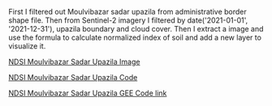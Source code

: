 First I filtered out Moulvibazar sadar upazila from administrative border shape file. Then from Sentinel-2 imagery I filtered by date('2021-01-01', '2021-12-31'), upazila boundary and cloud cover. Then I extract a image and use the formula to calculate normalized index of soil and add a new layer to visualize it.

[NDSI Moulvibazar Sadar Upazila Image](https://github.com/AtikulRahi/ndsiUpazila/blob/main/moulviBazarNDSI.JPG)

[NDSI Moulvibazar Sadar Upazila Code](https://github.com/AtikulRahi/ndsiUpazila/blob/main/ndsiUpazila.js)

[NDSI Moulvibazar Sadar Upazila GEE Code link](https://code.earthengine.google.com/c46b47c1b79d57caa5c85e0837aeeb9a)
